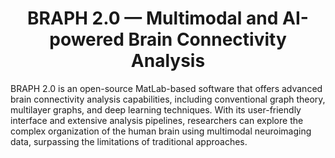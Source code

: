 <h1 align=center>BRAPH 2.0 — Multimodal and AI-powered Brain Connectivity Analysis</h1>

BRAPH 2.0 is an open-source MatLab-based software that offers advanced brain connectivity analysis capabilities, including conventional graph theory, multilayer graphs, and deep learning techniques. With its user-friendly interface and extensive analysis pipelines, researchers can explore the complex organization of the human brain using multimodal neuroimaging data, surpassing the limitations of traditional approaches.
